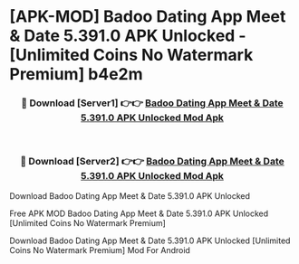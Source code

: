 # [APK-MOD] Badoo Dating App  Meet & Date 5.391.0 APK Unlocked - [Unlimited Coins No Watermark Premium] b4e2m



<div align="center">
<h3>🔴 Download [Server1] 👉👉 <a href="https://momento.my/?title=Badoo_Dating_App__Meet_&_Date_5.391.0_APK_Unlocked">Badoo Dating App  Meet & Date 5.391.0 APK Unlocked Mod Apk</a></h3><br>

<h3>🔴 Download [Server2] 👉👉 <a href="https://momento.my/?title=Badoo_Dating_App__Meet_&_Date_5.391.0_APK_Unlocked">Badoo Dating App  Meet & Date 5.391.0 APK Unlocked Mod Apk</a></h3>
</div>



Download Badoo Dating App  Meet & Date 5.391.0 APK Unlocked 

Free APK MOD Badoo Dating App  Meet & Date 5.391.0 APK Unlocked [Unlimited Coins No Watermark Premium]

Download Badoo Dating App  Meet & Date 5.391.0 APK Unlocked [Unlimited Coins No Watermark Premium] Mod For Android
